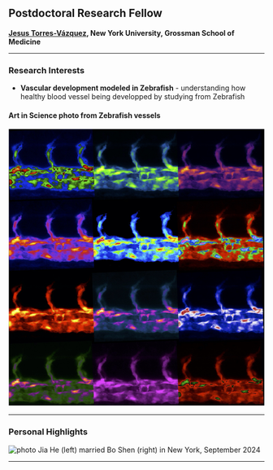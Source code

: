 ## Postdoctoral Research Fellow

__[Jesus Torres-Vázquez](https://med.nyu.edu/research/torres-vazquez-lab/members), New York University, Grossman School of Medicine__

---
### Research Interests

- __Vascular development modeled in Zebrafish__ - understanding how healthy blood vessel being developped by studying from Zebrafish

#### Art in Science photo from Zebrafish vessels
![photo](https://github.com/DrJiaHe/DrJiaHe.github.io/blob/main/Vessels.jpg?raw=false)

---
### Personal Highlights
![photo](https://github.com/bsbbs/bsbbs.github.io/blob/main/20240909-DSCF8576.JPG?raw=false)
Jia He (left) married Bo Shen (right) in New York, September 2024

---


